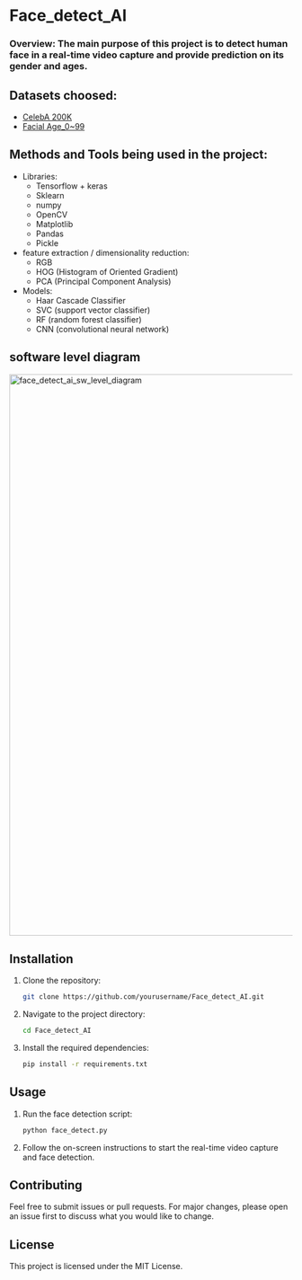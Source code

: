 # Face_detect_AI
### Overview: The main purpose of this project is to detect human face in a real-time video capture and provide prediction on its gender and ages.

## Datasets choosed:
* [CelebA 200K](https://www.kaggle.com/ashishjangra27/gender-recognition-200k-images-celeba)
* [Facial Age_0~99](https://www.kaggle.com/frabbisw/facial-age)

## Methods and Tools being used in the project:
- Libraries:
  - Tensorflow + keras
  - Sklearn
  - numpy
  - OpenCV 
  - Matplotlib
  - Pandas
  - Pickle
- feature extraction / dimensionality reduction:
  - RGB
  - HOG (Histogram of Oriented Gradient)
  - PCA (Principal Component Analysis)
- Models:
  - Haar Cascade Classifier
  - SVC (support vector classifier)
  - RF (random forest classifier)
  - CNN (convolutional neural network)

## software level diagram
<img src=https://user-images.githubusercontent.com/60235970/143810071-177731b6-0052-4056-b1b7-d41a04dea028.jpg alt="face_detect_ai_sw_level_diagram" width = "1000"/>

## Installation
1. Clone the repository:
   ```bash
   git clone https://github.com/yourusername/Face_detect_AI.git
   ```
2. Navigate to the project directory:
   ```bash
   cd Face_detect_AI
   ```
3. Install the required dependencies:
   ```bash
   pip install -r requirements.txt
   ```

## Usage
1. Run the face detection script:
   ```bash
   python face_detect.py
   ```
2. Follow the on-screen instructions to start the real-time video capture and face detection.

## Contributing
Feel free to submit issues or pull requests. For major changes, please open an issue first to discuss what you would like to change.

## License
This project is licensed under the MIT License.
